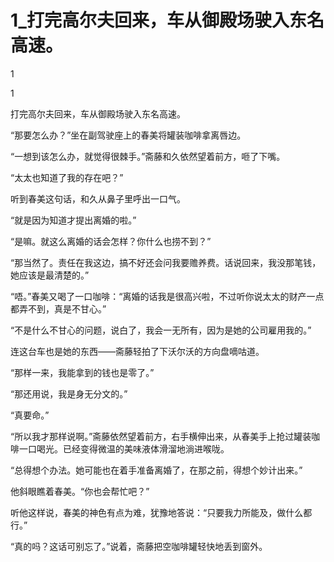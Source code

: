 # 1_打完高尔夫回来，车从御殿场驶入东名高速。

1

1

打完高尔夫回来，车从御殿场驶入东名高速。

“那要怎么办？”坐在副驾驶座上的春美将罐装咖啡拿离唇边。

“一想到该怎么办，就觉得很棘手。”斋藤和久依然望着前方，咂了下嘴。

“太太也知道了我的存在吧？”

听到春美这句话，和久从鼻子里呼出一口气。

“就是因为知道才提出离婚的啦。”

“是嘛。就这么离婚的话会怎样？你什么也捞不到？”

“那当然了。责任在我这边，搞不好还会问我要赡养费。话说回来，我没那笔钱，她应该是最清楚的。”

“唔。”春美又喝了一口咖啡：“离婚的话我是很高兴啦，不过听你说太太的财产一点都弄不到，真是不甘心。”

“不是什么不甘心的问题，说白了，我会一无所有，因为是她的公司雇用我的。”

连这台车也是她的东西——斋藤轻拍了下沃尔沃的方向盘嘀咕道。

“那样一来，我能拿到的钱也是零了。”

“那还用说，我是身无分文的。”

“真要命。”

“所以我才那样说啊。”斋藤依然望着前方，右手横伸出来，从春美手上抢过罐装咖啡一口喝光。已经变得微温的美味液体滑溜地淌进喉咙。

“总得想个办法。她可能也在着手准备离婚了，在那之前，得想个妙计出来。”

他斜眼瞧着春美。“你也会帮忙吧？”

听他这样说，春美的神色有点为难，犹豫地答说：“只要我力所能及，做什么都行。”

“真的吗？这话可别忘了。”说着，斋藤把空咖啡罐轻快地丢到窗外。